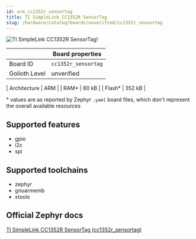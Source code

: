 ```yaml
---
id: arm_cc1352r_sensortag
title: TI SimpleLink CC1352R SensorTag
slug: /hardware/catalog/boards/unverified/cc1352r_sensortag
---
```


[//]: # (This is an auto-generated file, do not edit! Changes to it will be lost upon re-generation)

![TI SimpleLink CC1352R SensorTag!](/img/boards/arm/cc1352r_sensortag.jpg "TI SimpleLink CC1352R SensorTag")

|                | Board properties     |
| -------------  | -------------------- |
| Board ID       | `cc1352r_sensortag` |
| Golioth Level  | unverified       |

| Architecture   | ARM |
| RAM*           | 80 kB |
| Flash*         | 352 kB |

\* values are as reported by Zephyr `.yaml` board files, which don't represent the overall available resources



## Supported features

* gpio
* i2c
* spi

## Supported toolchains

* zephyr
* gnuarmemb
* xtools

## Official Zephyr docs

[TI SimpleLink CC1352R SensorTag (cc1352r_sensortag)](https://docs.zephyrproject.org/latest/boards/arm/cc1352r_sensortag/doc/index.html)
